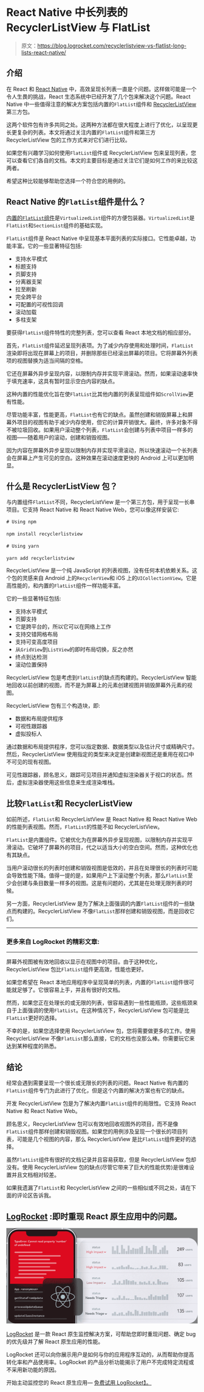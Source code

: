 # React Native 中长列表的 RecyclerListView 与 FlatList

> 原文：<https://blog.logrocket.com/recyclerlistview-vs-flatlist-long-lists-react-native/>

## 介绍

在 React 和 [React Native](https://blog.logrocket.com/tag/react-native/) 中，高效呈现长列表一直是个问题。这样做可能是一个令人生畏的挑战，React 生态系统中已经开发了几个包来解决这个问题。React Native 中一些值得注意的解决方案包括内置的`FlatList`组件和 [RecyclerListView](https://github.com/Flipkart/recyclerlistview) 第三方包。

这两个软件包有许多共同之处。这两种方法都在很大程度上进行了优化，以呈现更长更复杂的列表。本文将通过关注内置的`FlatList`组件和第三方 RecyclerListView 包的工作方式来对它们进行比较。

如果您有兴趣学习如何使用`FlatList`组件或 RecyclerListView 包来呈现列表，您可以查看它们各自的文档。本文的主要目标是通过关注它们是如何工作的来比较这两者。

希望这种比较能够帮助您选择一个符合您的用例的。

## React Native 的`FlatList`组件是什么？

[内置的`FlatList`组件](https://blog.logrocket.com/deep-dive-react-native-flatlist/)是`VirtualizedList`组件的方便包装器。`VirtualizedList`是`FlatList`和`SectionList`组件的基础实现。

`FlatList`组件是 React Native 中呈现基本平面列表的实际接口。它性能卓越，功能丰富。它的一些显著特征包括:

*   支持水平模式
*   标题支持
*   页脚支持
*   分离器支架
*   拉至刷新
*   完全跨平台
*   可配置的可视性回调
*   滚动加载
*   多柱支架

要获得`FlatList`组件特性的完整列表，您可以查看 React 本地文档的相应部分。

首先，`FlatList`组件延迟呈现列表项。为了减少内存使用和处理时间，`FlatList`渲染即将出现在屏幕上的项目，并删除那些已经滚出屏幕的项目。它将屏幕外列表项的视图替换为适当间隔的空格。

它还在屏幕外异步呈现内容，以限制内存并实现平滑滚动。然而，如果滚动速率快于填充速率，这具有暂时显示空白内容的缺点。

这种内置的性能优化旨在使`FlatList`比其他内置的列表呈现组件如`ScrollView`更有性能。

尽管功能丰富，性能更高，`FlatList`也有它的缺点。虽然创建和销毁屏幕上和屏幕外项目的视图有助于减少内存使用，但它的计算开销很大。最终，许多对象不得不被垃圾回收。如果用户滚动整个列表，`FlatList`会创建与列表中项目一样多的视图——随着用户的滚动，创建和销毁视图。

因为内容在屏幕外异步呈现以限制内存并实现平滑滚动，所以快速滚动一个长列表会在屏幕上产生可见的空白。这种效果在滚动速度更快的 Android 上可以更加明显。

## 什么是 RecyclerListView 包？

与内置组件`FlatList`不同，RecyclerListView 是一个第三方包，用于呈现一长串项目。它支持 React Native 和 React Native Web，您可以像这样安装它:

```
# Using npm

npm install recyclerlistview

# Using yarn

yarn add recyclerlistview

```

RecyclerListView 是一个纯 JavaScript 的列表视图，没有任何本机依赖关系。这个包的灵感来自 Android 上的`RecyclerView`和 iOS 上的`UICollectionView`。它是高性能的，和内置的`FlatList`组件一样功能丰富。

它的一些显著特征包括:

*   支持水平模式
*   页脚支持
*   它是跨平台的，所以它可以在网络上工作
*   支持交错网格布局
*   支持可变高度项目
*   从`GridView`到`ListView`的即时布局切换，反之亦然
*   终点到达检测
*   滚动位置保持

RecyclerListView 包是考虑到`FlatList`的缺点而构建的。RecyclerListView 智能地回收以前创建的视图，而不是为屏幕上的元素创建视图并销毁屏幕外元素的视图。

RecyclerListView 包有三个构造块，即:

*   数据和布局提供程序
*   可视性跟踪器
*   虚拟投标人

通过数据和布局提供程序，您可以指定数据、数据类型以及估计尺寸或精确尺寸。然后，RecyclerListView 使用指定的类型来决定是创建新视图还是重用在视口中不可见的现有视图。

可见性跟踪器，顾名思义，跟踪可见项目并通知虚拟渲染器关于视口的状态。然后，虚拟渲染器使用这些信息来生成渲染堆栈。

## 比较`FlatList`和 RecyclerListView

如前所述，`FlatList`和 RecyclerListView 是 React Native 和 React Native Web 的性能列表视图。然而，`FlatList`的性能不如 RecyclerListView。

`FlatList`是内置组件。它被优化为在屏幕外异步呈现视图，以限制内存并实现平滑滚动。它破坏了屏幕外的项目，代之以适当大小的空白空间。然而，这种优化也有其缺点。

当用户滚动很长的列表时创建和销毁视图是低效的，并且在处理很长的列表时可能会导致性能下降。值得一提的是，如果用户上下滚动整个列表，那么`FlatList`至少会创建与条目数量一样多的视图。这是有问题的，尤其是在处理无限列表的时候。

另一方面，RecyclerListView 是为了解决上面强调的内置`FlatList`组件的一些缺点而构建的。RecyclerListView 不像`FlatList`那样创建和销毁视图，而是回收它们。

* * *

### 更多来自 LogRocket 的精彩文章:

* * *

屏幕外视图被有效地回收以显示在视图中的项目。由于这种优化，RecyclerListView 包比`FlatList`组件更高效，性能也更好。

如果您希望在 React 本地应用程序中呈现简单的列表，内置的`FlatList`组件很可能就足够了。它很容易上手，并且有很好的文档。

然而，如果您正在处理长的或无限的列表，很容易遇到一些性能瓶颈，这些瓶颈来自于上面强调的使用`FlatList`。在这种情况下，RecyclerListView 包可能是比`FlatList`更好的选择。

不幸的是，如果您选择使用 RecyclerListView 包，您将需要做更多的工作。使用 RecyclerListView 不像`FlatList`那么直接，它的文档也没那么棒。你需要玩它来达到某种程度的熟悉。

## 结论

经常会遇到需要呈现一个很长或无限长的列表的问题。React Native 有内置的`FlatList`组件专门为此进行了优化，但是这个内置的解决方案也有它的缺点。

开发 RecyclerListView 包是为了解决内置`FlatList`组件的局限性。它支持 React Native 和 React Native Web。

顾名思义，RecyclerListView 包可以有效地回收视图外的项目，而不是像`FlatList`组件那样创建和销毁视图。如果您的用例涉及呈现一个很长的项目列表，可能是几个视图的内容，那么 RecyclerListView 是比`FlatList`组件更好的选择。

虽然`FlatList`组件有很好的文档记录并且容易获取，但是 RecyclerListView 包却没有。使用 RecyclerListView 包的缺点(尽管它带来了巨大的性能优势)是很难设置并且文档相对较差。

如果我遗漏了`FlatList`和 RecyclerListView 之间的一些相似或不同之处，请在下面的评论区告诉我。

## [LogRocket](https://lp.logrocket.com/blg/react-native-signup) :即时重现 React 原生应用中的问题。

[![](img/110055665562c1e02069b3698e6cc671.png)](https://lp.logrocket.com/blg/react-native-signup)

[LogRocket](https://lp.logrocket.com/blg/react-native-signup) 是一款 React 原生监控解决方案，可帮助您即时重现问题、确定 bug 的优先级并了解 React 原生应用的性能。

LogRocket 还可以向你展示用户是如何与你的应用程序互动的，从而帮助你提高转化率和产品使用率。LogRocket 的产品分析功能揭示了用户不完成特定流程或不采用新功能的原因。

开始主动监控您的 React 原生应用— [免费试用 LogRocket】。](https://lp.logrocket.com/blg/react-native-signup)
